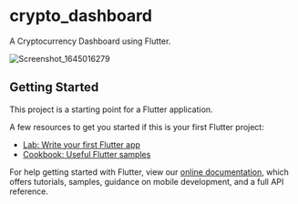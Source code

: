 # crypto_dashboard

A Cryptocurrency Dashboard using Flutter.

![Screenshot_1645016279](https://user-images.githubusercontent.com/38663450/154895191-3c6dc9c1-d74b-4744-ae6b-f22ed9044ef9.png)

## Getting Started

This project is a starting point for a Flutter application.

A few resources to get you started if this is your first Flutter project:

- [Lab: Write your first Flutter app](https://flutter.dev/docs/get-started/codelab)
- [Cookbook: Useful Flutter samples](https://flutter.dev/docs/cookbook)

For help getting started with Flutter, view our
[online documentation](https://flutter.dev/docs), which offers tutorials,
samples, guidance on mobile development, and a full API reference.
